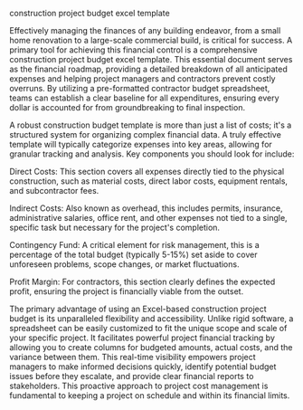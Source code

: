 construction project budget excel template


Effectively managing the finances of any building endeavor, from a small home renovation to a large-scale commercial build, is critical for success. A primary tool for achieving this financial control is a comprehensive construction project budget excel template. This essential document serves as the financial roadmap, providing a detailed breakdown of all anticipated expenses and helping project managers and contractors prevent costly overruns. By utilizing a pre-formatted contractor budget spreadsheet, teams can establish a clear baseline for all expenditures, ensuring every dollar is accounted for from groundbreaking to final inspection.



A robust construction budget template is more than just a list of costs; it's a structured system for organizing complex financial data. A truly effective template will typically categorize expenses into key areas, allowing for granular tracking and analysis. Key components you should look for include:




Direct Costs: This section covers all expenses directly tied to the physical construction, such as material costs, direct labor costs, equipment rentals, and subcontractor fees.


Indirect Costs: Also known as overhead, this includes permits, insurance, administrative salaries, office rent, and other expenses not tied to a single, specific task but necessary for the project's completion.


Contingency Fund: A critical element for risk management, this is a percentage of the total budget (typically 5-15%) set aside to cover unforeseen problems, scope changes, or market fluctuations.


Profit Margin: For contractors, this section clearly defines the expected profit, ensuring the project is financially viable from the outset.





The primary advantage of using an Excel-based construction project budget is its unparalleled flexibility and accessibility. Unlike rigid software, a spreadsheet can be easily customized to fit the unique scope and scale of your specific project. It facilitates powerful project financial tracking by allowing you to create columns for budgeted amounts, actual costs, and the variance between them. This real-time visibility empowers project managers to make informed decisions quickly, identify potential budget issues before they escalate, and provide clear financial reports to stakeholders. This proactive approach to project cost management is fundamental to keeping a project on schedule and within its financial limits.
